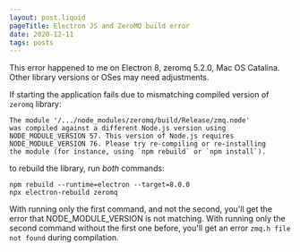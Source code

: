 ```yaml
---
layout: post.liquid
pageTitle: Electron JS and ZeroMQ build error
date: 2020-12-11
tags: posts
---
```


This error happened to me on Electron 8, zeromq 5.2.0, Mac OS Catalina. Other library versions or OSes may need adjustments.

If starting the application fails due to mismatching compiled version of `zeromq` library:
```
The module '/.../node_modules/zeromq/build/Release/zmq.node'
was compiled against a different Node.js version using
NODE_MODULE_VERSION 57. This version of Node.js requires
NODE_MODULE_VERSION 76. Please try re-compiling or re-installing
the module (for instance, using `npm rebuild` or `npm install`).
```
to rebuild the library, run *both* commands:
```
npm rebuild --runtime=electron --target=8.0.0
npx electron-rebuild zeromq
```

With running only the first command, and not the second, you'll get the error that NODE_MODULE_VERSION is not matching.
With running only the second command without the first one before, you'll get an error `zmq.h file not found` during compilation.
